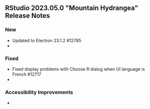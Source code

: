 ## RStudio 2023.05.0 "Mountain Hydrangea" Release Notes

### New
- Updated to Electron 23.1.2 #12785
-

### Fixed
- Fixed display problems with Choose R dialog when UI language is French #12717
-

### Accessibility Improvements
-

